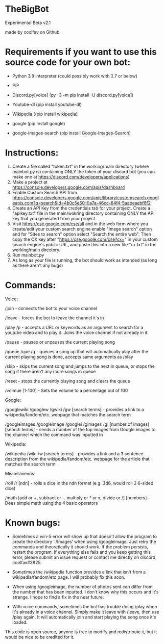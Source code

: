 # TheBigBot
Experimental Beta v2.1

made by coolfav on Github

# Requirements if you want to use this source code for your own bot:

- Python 3.8 interpreter (could possibly work with 3.7 or below)

- PIP

- Discord.py[voice] (py -3 -m pip install -U discord.py[voice])

- Youtube-dl (pip install youtube-dl)

- Wikipedia ((pip install wikipedia)

- google (pip install google)

- google-images-search (pip install Google-Images-Search)

# Instructions:

1. Create a file called "token.txt" in the working/main directory (where mainbot.py is) containing ONLY the token of your discord bot (you can make one at https://discord.com/developers/applications)
2. Make a project at https://console.developers.google.com/apis/dashboard
3. Enable Custom Search API from https://console.developers.google.com/apis/library/customsearch.googleapis.com?q=search&id=4b0c5e50-0a7a-46cc-84f4-5aabeaebf6f2
4. Create an API Key from the credentials tab for your project. Create a "apikey.txt" file in the main/wokring directory containing ONLY the API key that you generated from your project.
5. Visit https://cse.google.com/cse/all and in the web form where you create/edit your custom search engine enable "Image search" option and for "Sites to search" option select "Search the entire web". Then copy the CX key after "https://cse.google.com/cse?cx=" in your custom search engine's public URL, and paste this into a new file "cx.txt" in the working/main directory.
6. Run mainbot.py
7. As long as your file is running, the bot should work as intended (as long as there aren't any bugs)

# Commands:

Voice:

/join - connects the bot to your voice channel

/leave - forces the bot to leave the channel it's in

/play /p - accepts a URL or keywords as an argument to search for a youtube video and to play it. Joins the voice channel if not already in it.

/pause - pauses or unpauses the current playing song

/queue /que /q - queues a song up that will automatically play after the current playing song is done, accepts same arguments as /play

/skip - skips the current song and jumps to the next in queue, or stops the song if there aren't any more songs in queue

/reset - stops the currently playing song and clears the queue

/volmue [1-100] - Sets the volume to a percentage out of 100

Google:

/googlewiki /googlew /gwiki /gw [search terms] - provides a link to a wikipedia/fandom/etc. webpage that matches the search term

/googleimages /googleimage /googlei /gimages /gi [number of images] [search terms] - sends a number of the top images from Google images to the channel which the command was inputted in

Wikipedia:

/wikipedia /wiki /w [search terms] - provides a link and a 3 sentence description from the wikipedia/fandom/etc. webpage for the article that matches the search term

Miscellaneous:

/roll /r [ndn] - rolls a dice in the ndn format (e.g. 3d6, would roll 3 6-sided dice)

/math [add or +, subtract or -, multiply or * or x, divide or /] [numbers] - Does simple math using the 4 basic operators

# Known bugs:

- Sometimes a win-5 error will show up that doesn't allow the program to create the directory './Images' when using /googleimage. Just retry the commands and theoretically it should work. If the problem persists, restart the program. If everything else fails and you keep getting this error, please submit an issue request or contact me directly on discord, coolfav#3825.

- Sometimes the /wikipedia function provides a link that isn't from a wikipedia/fandom/etc page. I will probably fix this soon.

- When using /googleimage, the number of photos sent can differ from the number that has been inputted. I don't know why this occurs and it's strange. I hope to find a fix in the near future.

- With voice commands, sometimes the bot has trouble doing /play when it's already in a voice channel. Simply make it leave with /leave, then use /play again. It will automatically join and start playing the song once it's loaded.



This code is open source, anyone is free to modify and redistribute it, but it would be nice to be credited for it.
